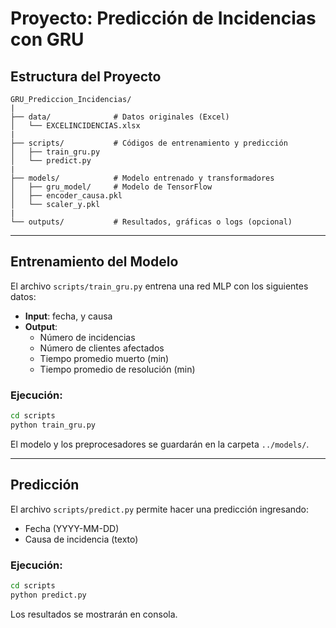 # Proyecto: Predicción de Incidencias con GRU


## Estructura del Proyecto
```
GRU_Prediccion_Incidencias/
|
├── data/              # Datos originales (Excel)
│   └── EXCELINCIDENCIAS.xlsx
|
├── scripts/           # Códigos de entrenamiento y predicción
│   ├── train_gru.py
│   └── predict.py
|
├── models/            # Modelo entrenado y transformadores
│   ├── gru_model/     # Modelo de TensorFlow
│   ├── encoder_causa.pkl
│   └── scaler_y.pkl
|
└── outputs/           # Resultados, gráficas o logs (opcional)

```

---

## Entrenamiento del Modelo

El archivo `scripts/train_gru.py` entrena una red MLP con los siguientes datos:
- **Input**: fecha, y causa 
- **Output**:
  - Número de incidencias
  - Número de clientes afectados
  - Tiempo promedio muerto (min)
  - Tiempo promedio de resolución (min)

### Ejecución:
```bash
cd scripts
python train_gru.py
```
El modelo y los preprocesadores se guardarán en la carpeta `../models/`.

---

## Predicción

El archivo `scripts/predict.py` permite hacer una predicción ingresando:
- Fecha (YYYY-MM-DD)
- Causa de incidencia (texto)

### Ejecución:
```bash
cd scripts
python predict.py
```
Los resultados se mostrarán en consola.

